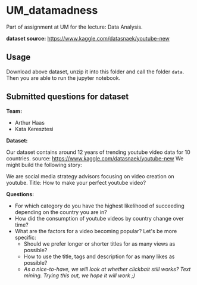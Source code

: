# UM_datamadness

Part of assignment at UM for the lecture: Data Analysis.

**dataset source:** https://www.kaggle.com/datasnaek/youtube-new

## Usage

Download above dataset, unzip it into this folder and call the folder `data`. Then you are able to run the jupyter notebook.

## Submitted questions for dataset

**Team:**

- Arthur Haas
- Kata Keresztesi

**Dataset:**

Our dataset contains around 12 years of trending youtube video data for 10 countries.
source: https://www.kaggle.com/datasnaek/youtube-new
We might build the following story:

We are social media strategy advisors focusing on video creation on youtube.
Title: How to make your perfect youtube video?

**Questions:**

- For which category do you have the highest likelihood of succeeding depending on the country you are in?
- How did the consumption of youtube videos by country change over time?
- What are the factors for a video becoming popular? Let's be more specific:
	- Should we prefer longer or shorter titles for as many views as possible?
	- How to use the title, tags and description for as many likes as possible?
	- *As a nice-to-have, we will look at whether clickbait still works? Text mining. Trying this out, we hope it will work ;)*
